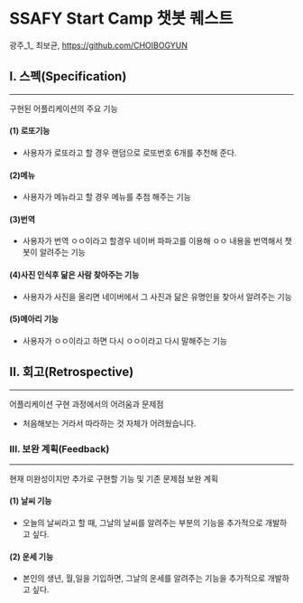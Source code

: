 # SSAFY Start Camp 챗봇 퀘스트

광주_1_ 최보균, https://github.com/CHOIBOGYUN

## I. 스펙(Specification)

------

구현된 어플리케이션의 주요 기능

#### (1) 로또기능

- 사용자가 로또라고 할 경우 랜덤으로 로또번호 6개를 추천해 준다.

#### (2)메뉴

- 사용자가 메뉴라고 할 경우 메뉴를 추첨 해주는 기능

#### (3)번역

- 사용자가 번역 ㅇㅇ이라고 할경우 네이버 파파고를 이용해 ㅇㅇ 내용을 번역해서 챗봇이 알려주는 기능

#### (4)사진 인식후 닮은 사람 찾아주는 기능

- 사용자가 사진을 올리면 네이버에서 그 사진과 닮은 유명인을 찾아서 알려주는 기능

#### (5)메아리 기능 

- 사용자가 ㅇㅇ이라고 하면 다시 ㅇㅇ이라고 다시 말해주는 기능


## II. 회고(Retrospective)

------

어플리케이션 구현 과정에서의 어려움과 문제점

- 처음해보는 거라서 따라하는 것 자체가 어려웠습니다.

### III. 보완 계획(Feedback)

------

현재 미완성이지만 추가로 구현할 기능 및 기존 문제점 보완 계획

#### (1) 날씨 기능

- 오늘의 날씨라고 할 때, 그날의 날씨를 알려주는 부분의 기능을 추가적으로 개발하고 싶다.

#### (2) 운세 기능

- 본인의 생년, 월,일을 기입하면, 그날의 운세를 알려주는 기능을 추가적으로 개발하고 싶다.